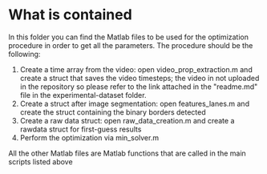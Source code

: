 # What is contained

In this folder you can find the Matlab files to be used for the optimization procedure in order to get all the parameters. The procedure should be the following:
1) Create a time array from the video: open video_prop_extraction.m and create a struct that saves the video timesteps; the video in not uploaded in the repository so please refer to the link attached in the "readme.md" file in the experimental-dataset folder.
2) Create a struct after image segmentation: open features_lanes.m and create the struct containing the binary borders detected
3) Create a raw data struct: open raw_data_creation.m and create a rawdata struct for first-guess results
4) Perform the optimization via min_solver.m

All the other Matlab files are Matlab functions that are called in the main scripts listed above
